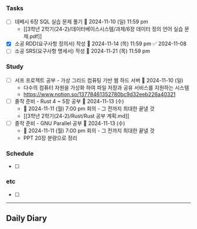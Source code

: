 ### Tasks
- [ ] 데베시 6장 SQL 실습 문제 풀기 📅 2024-11-10 (일) 11:59 pm
	- [[3학년 2학기(24-2)/데이터베이스시스템/과제/6장 데이터 정의 언어 실습 문제.pdf]]
- [x] 소공 RDD(요구사항 정의서) 작성 📅 2024-11-14 (목) 11:59 pm ✅ 2024-11-08
- [ ] 소공 SRS(요구사항 명세서) 작성 📅 2024-11-21 (목) 11:59 pm

### Study
- [ ] 서프 프로젝트 공부 - 가상 그리드 컴퓨팅 기반 웹 하드 서버 📅 2024-11-10 (일)
	- 다수의 컴퓨터 자원을 가상화 하여 파일 저장과 공유 서비스를 지원하는 시스템
	- <https://www.notion.so/13778461352780bc9d32eeb226a40321>
- [ ] 졸작 준비 - Rust 4 ~ 5장 공부 📅 2024-11-13 (수)
	- 📅 2024-11-11 (월) 7:00 pm 회의 - 그 전까지 최대한 끝낼 것
	- [[3학년 2학기(24-2)/Rust/Rust 공부 계획.md]]
- [ ] 졸작 준비 - GNU Parallel 공부 📅 2024-11-13 (수)
	- 📅 2024-11-11 (월) 7:00 pm 회의 - 그 전까지 최대한 끝낼 것
	- PPT 20장 분량으로 정리

### Schedule
- [ ] 

### etc
- [ ] 

---
## Daily Diary

